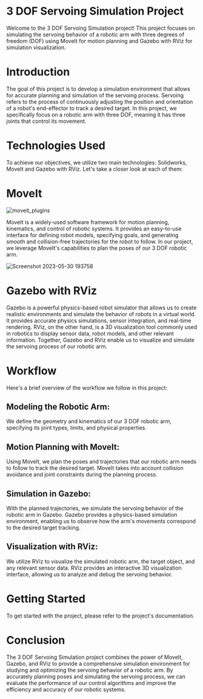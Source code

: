 # 3 DOF Servoing Simulation Project
Welcome to the 3 DOF Servoing Simulation project! This project focuses on simulating the servoing behavior of a robotic arm with three degrees of freedom (DOF) using MoveIt for motion planning and Gazebo with RViz for simulation visualization.

# Introduction
The goal of this project is to develop a simulation environment that allows for accurate planning and simulation of the servoing process. Servoing refers to the process of continuously adjusting the position and orientation of a robot's end-effector to track a desired target. In this project, we specifically focus on a robotic arm with three DOF, meaning it has three joints that control its movement.

# Technologies Used
To achieve our objectives, we utilize two main technologies: Solidworks, MoveIt and Gazebo with RViz. Let's take a closer look at each of them:

# MoveIt

![moveit_plugins](https://github.com/TXWISSRX/3DOF-Servoing-/assets/119014917/7c2d30ef-b8f2-44f2-9ce4-04f864a551cc)

MoveIt is a widely-used software framework for motion planning, kinematics, and control of robotic systems. It provides an easy-to-use interface for defining robot models, specifying goals, and generating smooth and collision-free trajectories for the robot to follow. In our project, we leverage MoveIt's capabilities to plan the poses of our 3 DOF robotic arm.

![Screenshot 2023-05-30 193758](https://github.com/TXWISSRX/3DOF-Servoing-/assets/119014917/b439c8d6-d415-4d5b-aa3d-83c2c0f21882)


# Gazebo with RViz
Gazebo is a powerful physics-based robot simulator that allows us to create realistic environments and simulate the behavior of robots in a virtual world. It provides accurate physics simulations, sensor integration, and real-time rendering. RViz, on the other hand, is a 3D visualization tool commonly used in robotics to display sensor data, robot models, and other relevant information. Together, Gazebo and RViz enable us to visualize and simulate the servoing process of our robotic arm.

# Workflow
Here's a brief overview of the workflow we follow in this project:

## Modeling the Robotic Arm: 
We define the geometry and kinematics of our 3 DOF robotic arm, specifying its joint types, limits, and physical properties.

## Motion Planning with MoveIt: 
Using MoveIt, we plan the poses and trajectories that our robotic arm needs to follow to track the desired target. MoveIt takes into account collision avoidance and joint constraints during the planning process.

## Simulation in Gazebo: 
With the planned trajectories, we simulate the servoing behavior of the robotic arm in Gazebo. Gazebo provides a physics-based simulation environment, enabling us to observe how the arm's movements correspond to the desired target tracking.

##  Visualization with RViz: 
We utilize RViz to visualize the simulated robotic arm, the target object, and any relevant sensor data. RViz provides an interactive 3D visualization interface, allowing us to analyze and debug the servoing behavior.

# Getting Started
To get started with the project, please refer to the project's documentation. 


# Conclusion
The 3 DOF Servoing Simulation project combines the power of MoveIt, Gazebo, and RViz to provide a comprehensive simulation environment for studying and optimizing the servoing behavior of a robotic arm. By accurately planning poses and simulating the servoing process, we can evaluate the performance of our control algorithms and improve the efficiency and accuracy of our robotic systems.

